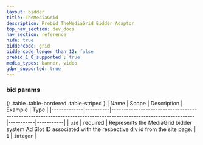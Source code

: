 ```yaml
---
layout: bidder
title: TheMediaGrid
description: Prebid TheMediaGrid Bidder Adaptor
top_nav_section: dev_docs
nav_section: reference
hide: true
biddercode: grid
biddercode_longer_than_12: false
prebid_1_0_supported : true
media_types: banner, video
gdpr_supported: true
---
```



### bid params

{: .table .table-bordered .table-striped }
| Name        | Scope    | Description                                                                                                    | Example   | Type      |
|-------------|----------|----------------------------------------------------------------------------------------------------------------|-----------|-----------|
| `uid`       | required | Represents the MediaGrid bidder system Ad Slot ID associated with the respective div id from the site page. | `1`       | `integer` |